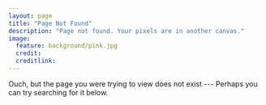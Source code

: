 ```yaml
---
layout: page
title: "Page Not Found"
description: "Page not found. Your pixels are in another canvas."
image:
  feature: background/pink.jpg
  credit: 
  creditlink: 
---  
```


Ouch, but the page you were trying to view does not exist --- Perhaps you can try searching for it below.

<script type="text/javascript">
  var GOOG_FIXURL_LANG = 'en';
  var GOOG_FIXURL_SITE = '{{ site.url }}'
</script>
<script type="text/javascript"
  src="http://linkhelp.clients.google.com/tbproxy/lh/wm/fixurl.js">
</script>
